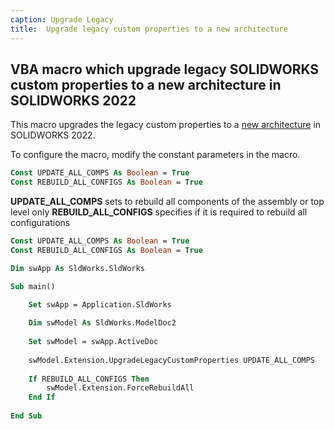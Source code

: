 ```yaml
---
caption: Upgrade Legacy
title:  Upgrade legacy custom properties to a new architecture
---
```

 VBA macro which upgrade legacy SOLIDWORKS custom properties to a new architecture in SOLIDWORKS 2022
---
This macro upgrades the legacy custom properties to a [new architecture](https://help.solidworks.com/2022/english/solidworks/sldworks/c_custom_properties_architecture.htm) in SOLIDWORKS 2022.

To configure the macro, modify the constant parameters in the macro.

~~~ vb
Const UPDATE_ALL_COMPS As Boolean = True
Const REBUILD_ALL_CONFIGS As Boolean = True
~~~

**UPDATE_ALL_COMPS** sets to rebuild all components of the assembly or top level only
**REBUILD_ALL_CONFIGS** specifies if it is required to rebuild all configurations

~~~ vb
Const UPDATE_ALL_COMPS As Boolean = True
Const REBUILD_ALL_CONFIGS As Boolean = True

Dim swApp As SldWorks.SldWorks

Sub main()

    Set swApp = Application.SldWorks
    
    Dim swModel As SldWorks.ModelDoc2
    
    Set swModel = swApp.ActiveDoc
    
    swModel.Extension.UpgradeLegacyCustomProperties UPDATE_ALL_COMPS
    
    If REBUILD_ALL_CONFIGS Then
        swModel.Extension.ForceRebuildAll
    End If
    
End Sub
~~~


